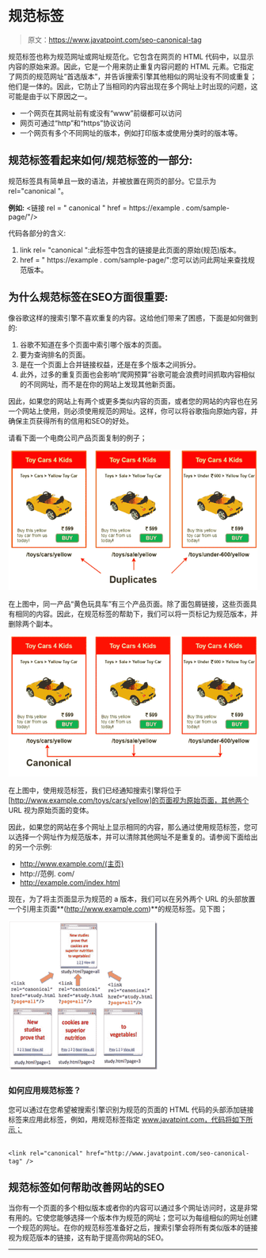 # 规范标签

> 原文：<https://www.javatpoint.com/seo-canonical-tag>

规范标签也称为规范网址或网址规范化。它包含在网页的 HTML 代码中，以显示内容的原始来源。因此，它是一个用来防止重复内容问题的 HTML 元素。它指定了网页的规范网址“首选版本”，并告诉搜索引擎其他相似的网址没有不同或重复；他们是一体的。因此，它防止了当相同的内容出现在多个网址上时出现的问题，这可能是由于以下原因之一。

*   一个网页在其网址前有或没有“www”前缀都可以访问
*   网页可通过“http”和“https”协议访问
*   一个网页有多个不同网址的版本，例如打印版本或使用分类时的版本等。

## 规范标签看起来如何/规范标签的一部分:

规范标签具有简单且一致的语法，并被放置在网页的部分。它显示为 rel="canonical "。

**例如:** <链接 rel = " canonical " href = https://example . com/sample-page/"/>

代码各部分的含义:

1.  link rel= "canonical ":此标签中包含的链接是此页面的原始(规范)版本。
2.  href = " https://example . com/sample-page/":您可以访问此网址来查找规范版本。

## 为什么规范标签在SEO方面很重要:

像谷歌这样的搜索引擎不喜欢重复的内容。这给他们带来了困惑，下面是如何做到的:

1.  谷歌不知道在多个页面中索引哪个版本的页面。
2.  要为查询排名的页面。
3.  是在一个页面上合并链接权益，还是在多个版本之间拆分。
4.  此外，过多的重复页面也会影响“爬网预算”谷歌可能会浪费时间抓取内容相似的不同网址，而不是在你的网站上发现其他新页面。

因此，如果您的网站上有两个或更多类似内容的页面，或者您的网站的内容也在另一个网站上使用，则必须使用规范的网址。这样，你可以将谷歌指向原始内容，并确保主页获得所有的信用和SEO的好处。

请看下面一个电商公司产品页面复制的例子；

![SEO Canonical tag 1](img/52edb576fd9e7aaea81190e1614d6d24.png)

在上图中，同一产品“黄色玩具车”有三个产品页面。除了面包屑链接，这些页面具有相同的内容。因此，在规范标签的帮助下，我们可以将一页标记为规范版本，并删除两个副本。

![SEO Canonical tag 2](img/6bcaa6182cdd9b99f94234a68d7709b5.png)

在上图中，使用规范标签，我们已经通知搜索引擎将位于[http://www.example.com/toys/cars/yellow]的页面视为原始页面，其他两个 URL 视为原始页面的变体。

因此，如果您的网站在多个网址上显示相同的内容，那么通过使用规范标签，您可以选择一个网址作为规范版本，并可以清除其他网址不是重复的。请参阅下面给出的另一个示例:

*   http://www.example.com/(主页)
*   http://范例. com/
*   http://example.com/index.html

现在，为了将主页面显示为规范的 a 版本，我们可以在另外两个 URL 的头部放置一个引用主页面**(http://www.example.com)**的规范标签。见下图；

![SEO Canonical tag 3](img/d5a794c32bb7ca0f57d5fdcb5e700c3f.png)

### 如何应用规范标签？

您可以通过在您希望被搜索引擎识别为规范的页面的 HTML 代码的头部添加链接标签来应用此标签，例如，用规范标签指定 www.javatpint.com，代码将如下所示；

```

<link rel="canonical" href="http://www.javatpoint.com/seo-canonical-tag" /> 

```

## 规范标签如何帮助改善网站的SEO

当你有一个页面的多个相似版本或者你的内容可以通过多个网址访问时，这是非常有用的。它使您能够选择一个版本作为规范的网址；您可以为每组相似的网址创建一个规范的网址。在你的规范标签准备好之后，搜索引擎会将所有类似版本的链接视为规范版本的链接，这有助于提高你网站的SEO。

* * *